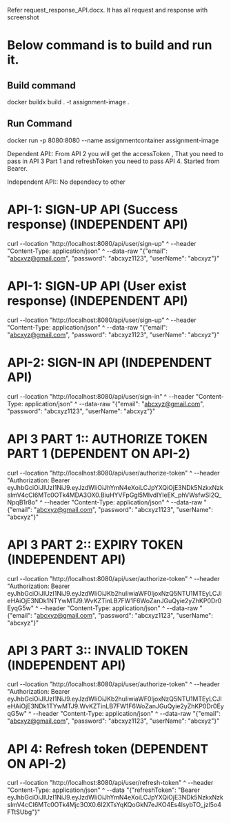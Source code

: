 Refer request_response_API.docx. It has all request and response with screenshot

# Below command is to build and run it.

Build command
--------------------

docker buildx build . -t assignment-image .

Run Command
---------------------
docker run -p 8080:8080 --name assignmentcontainer assignment-image

Dependent API:: From API 2 you will get the accessToken , That you need to pass in API 3 Part 1 and refreshToken you need to pass API 4. Started from Bearer.

Independent API:: No dependecy to other

# API-1: SIGN-UP API (Success response) (INDEPENDENT API)

curl --location "http://localhost:8080/api/user/sign-up" ^
--header "Content-Type: application/json" ^
--data-raw "{\"email\": \"abcxyz@gmail.com\", \"password\": \"abcxyz1123\", \"userName\": \"abcxyz\"}"


# API-1: SIGN-UP API (User exist response) (INDEPENDENT API)

curl --location "http://localhost:8080/api/user/sign-up" ^
--header "Content-Type: application/json" ^
--data-raw "{\"email\": \"abcxyz@gmail.com\", \"password\": \"abcxyz1123\", \"userName\": \"abcxyz\"}"


# API-2: SIGN-IN API  (INDEPENDENT API)

curl --location "http://localhost:8080/api/user/sign-in" ^
--header "Content-Type: application/json" ^
--data-raw "{\"email\": \"abcxyz@gmail.com\", \"password\": \"abcxyz1123\", \"userName\": \"abcxyz\"}"


# API 3 PART 1:: AUTHORIZE TOKEN PART 1 (DEPENDENT ON API-2)

curl --location "http://localhost:8080/api/user/authorize-token" ^
--header "Authorization: Bearer eyJhbGciOiJIUzI1NiJ9.eyJzdWIiOiJhYmN4eXoiLCJpYXQiOjE3NDk5NzkxNzksImV4cCI6MTc0OTk4MDA3OX0.BiuHYVFpGgl5MlvdlYIeEK_phVWsfwSI2Q_NpqB1r8o" ^
--header "Content-Type: application/json" ^
--data-raw "{\"email\": \"abcxyz@gmail.com\", \"password\": \"abcxyz1123\", \"userName\": \"abcxyz\"}"

# API 3 PART 2:: EXPIRY TOKEN (INDEPENDENT API)

curl --location "http://localhost:8080/api/user/authorize-token" ^
--header "Authorization: Bearer eyJhbGciOiJIUzI1NiJ9.eyJzdWIiOiJKb2huIiwiaWF0IjoxNzQ5NTU1MTEyLCJleHAiOjE3NDk1NTYwMTJ9.WvKZTinLB7FW1F6WoZanJGuQyie2yZhKP0Dr0EyqG5w" ^
--header "Content-Type: application/json" ^
--data-raw "{\"email\": \"abcxyz@gmail.com\", \"password\": \"abcxyz1123\", \"userName\": \"abcxyz\"}"

# API 3 PART 3:: INVALID TOKEN (INDEPENDENT API)

curl --location "http://localhost:8080/api/user/authorize-token" ^
--header "Authorization: Bearer eyJhbGciOiJIUzI1NiJ9.eyJzdWIiOiJKb2huIiwiaWF0IjoxNzQ5NTU1MTEyLCJleHAiOjE3NDk1TYwMTJ9.WvKZTinLB7FW1F6WoZanJGuQyie2yZhKP0Dr0EyqG5w" ^
--header "Content-Type: application/json" ^
--data-raw "{\"email\": \"abcxyz@gmail.com\", \"password\": \"abcxyz1123\", \"userName\": \"abcxyz\"}"


# API 4: Refresh token (DEPENDENT ON API-2)

curl --location "http://localhost:8080/api/user/refresh-token" ^
--header "Content-Type: application/json" ^
--data "{\"refreshToken\": \"Bearer eyJhbGciOiJIUzI1NiJ9.eyJzdWIiOiJhYmN4eXoiLCJpYXQiOjE3NDk5NzkxNzksImV4cCI6MTc0OTk4Mjc3OX0.6I2XTsYqKQoGkN7eJKO4Es4lsybTO_jzl5o4FTtSUbg\"}"

